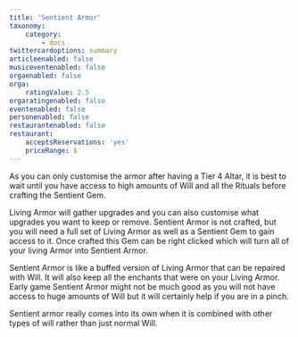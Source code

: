 ```yaml
---
title: 'Sentient Armor'
taxonomy:
    category:
        - docs
twittercardoptions: summary
articleenabled: false
musiceventenabled: false
orgaenabled: false
orga:
    ratingValue: 2.5
orgaratingenabled: false
eventenabled: false
personenabled: false
restaurantenabled: false
restaurant:
    acceptsReservations: 'yes'
    priceRange: $
---
```


As you can only customise the armor after having a Tier 4 Altar, it is best to wait until you have access to high amounts of Will and all the Rituals before crafting the Sentient Gem.

Living Armor will gather upgrades and you can also customise what upgrades you want to keep or remove. Sentient Armor is not crafted, but you will need a full set of Living Armor as well as a Sentient Gem to gain access to it. Once crafted this Gem can be right clicked which will turn all of your living Armor into Sentient Armor.

Sentient Armor is like a buffed version of Living Armor that can be repaired with Will. It will also keep all the enchants that were on your Living Armor. Early game Sentient Armor might not be much good as you will not have access to huge amounts of Will but it will certainly help if you are in a pinch. 

Sentient armor really comes into its own when it is combined with other types of will rather than just normal Will.
